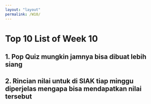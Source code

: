 ```yaml
---
layout: "layout"
permalink: /W10/
---
```


# Top 10 List of Week 10

## 1. Pop Quiz mungkin jamnya bisa dibuat lebih siang ##

## 2. Rincian nilai untuk di SIAK tiap minggu diperjelas mengapa bisa mendapatkan nilai tersebut ##

